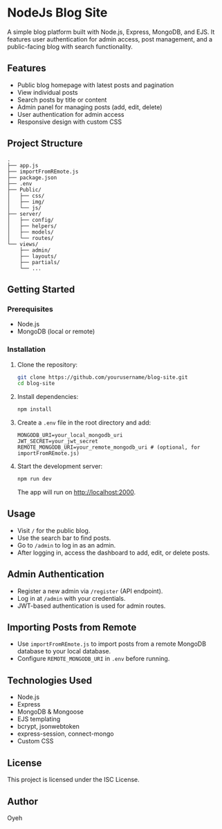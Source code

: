 # NodeJs Blog Site

A simple blog platform built with Node.js, Express, MongoDB, and EJS. It features user authentication for admin access, post management, and a public-facing blog with search functionality.

## Features

- Public blog homepage with latest posts and pagination
- View individual posts
- Search posts by title or content
- Admin panel for managing posts (add, edit, delete)
- User authentication for admin access
- Responsive design with custom CSS

## Project Structure

```
.
├── app.js
├── importFromREmote.js
├── package.json
├── .env
├── Public/
│   ├── css/
│   ├── img/
│   └── js/
├── server/
│   ├── config/
│   ├── helpers/
│   ├── models/
│   └── routes/
└── views/
    ├── admin/
    ├── layouts/
    ├── partials/
    └── ...
```

## Getting Started

### Prerequisites

- Node.js
- MongoDB (local or remote)

### Installation

1. Clone the repository:
    ```sh
    git clone https://github.com/yourusername/blog-site.git
    cd blog-site
    ```

2. Install dependencies:
    ```sh
    npm install
    ```

3. Create a `.env` file in the root directory and add:
    ```
    MONGODB_URI=your_local_mongodb_uri
    JWT_SECRET=your_jwt_secret
    REMOTE_MONGODB_URI=your_remote_mongodb_uri # (optional, for importFromREmote.js)
    ```

4. Start the development server:
    ```sh
    npm run dev
    ```
    The app will run on [http://localhost:2000](http://localhost:2000).

## Usage

- Visit `/` for the public blog.
- Use the search bar to find posts.
- Go to `/admin` to log in as an admin.
- After logging in, access the dashboard to add, edit, or delete posts.

## Admin Authentication

- Register a new admin via `/register` (API endpoint).
- Log in at `/admin` with your credentials.
- JWT-based authentication is used for admin routes.

## Importing Posts from Remote

- Use `importFromREmote.js` to import posts from a remote MongoDB database to your local database.
- Configure `REMOTE_MONGODB_URI` in `.env` before running.

## Technologies Used

- Node.js
- Express
- MongoDB & Mongoose
- EJS templating
- bcrypt, jsonwebtoken
- express-session, connect-mongo
- Custom CSS

## License

This project is licensed under the ISC License.

## Author

Oyeh
